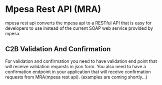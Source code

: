 # Mpesa Rest API (MRA)
mpesa rest api converts the mpesa api to a RESTful API that is easy for developers to use instead of the current SOAP web service provided by mpesa.



## C2B Validation And Confirmation

For validation and confirmation you need to have validation end point that will receive validation requests in json form. 
You also need to have a confirmation endpoint in your application that will receive confirmation requests from MRA(mpesa rest api).
(examples are coming shortly...)